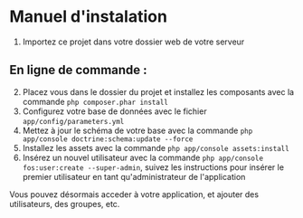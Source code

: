 Manuel d'instalation
===

1. Importez ce projet dans votre dossier web de votre serveur

En ligne de commande : 
---

2. Placez vous dans le dossier du projet et installez les composants avec la commande `php composer.phar install`
3. Configurez votre base de données avec le fichier `app/config/parameters.yml`
4. Mettez à jour le schéma de votre base avec la commande `php app/console doctrine:schema:update --force`
5. Installez les assets avec la commande `php app/console assets:install`
6. Insérez un nouvel utilisateur avec la commande `php app/console fos:user:create --super-admin`, suivez les instructions pour insérer le premier utilisateur en tant qu'administrateur de l'application

Vous pouvez désormais acceder à votre application, et ajouter des utilisateurs, des groupes, etc.

